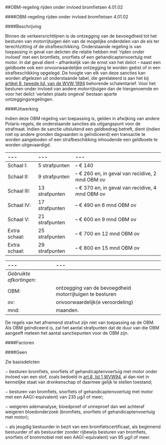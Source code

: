 <meta http-equiv='Content-Type' content='text/html; charset=utf-8' />

##OBM-regeling rijden onder invloed bromfietsen 4.01.02

####OBM-regeling rijden onder invloed bromfietsen 4.01.02

####Beschrijving

Binnen de verkeersrichtlijnen is de ontzegging van de bevoegdheid tot het besturen van motorrijtuigen één van de mogelijke onderdelen van de eis ter terechtzitting of de strafbeschikking. Onderstaande regeling is van toepassing in geval van delicten die relatie hebben met ‘rijden onder invloed’ met een bromfiets, snorfiets of een gehandicaptenvoertuig met motor. In dat geval dient – afhankelijk van de ernst van het delict – naast een geldboete ook een onvoorwaardelijke ontzegging te worden geëist of in een strafbeschikking opgelegd. De hoogte van elk van deze sancties kan worden afgelezen uit onderstaande tabel, die gerelateerd is aan het bij [artikel 8, tweede lid, van de WVW 1994](../../../../../../../../wet/wegenverkeerswet/1994/BWBR0006622/README.md) behorende schalentarief. Voor het besturen onder invloed van andere motorrijtuigen dan de hiergenoemde en voor het delict ‘verlaten plaats ongeval’ bestaan aparte ontzeggingsregelingen.    

####Uitwerking

Indien deze OBM regeling van toepassing is, gelden in afwijking van andere Polaris-regels, de onderstaande sancties als uitgangspunt voor de strafmaat. Indien de sanctie uitsluitend een geldbedrag betreft, dient (indien niet op andere gronden dagvaarden is geïndiceerd) een transactie te worden aangeboden of een strafbeschikking inhoudende een geldboete te worden uitgevaardigd.  

| --- | --- | --- |
|:---|:---|:---|
| Schaal I:  | 5 strafpunten  | – € 140  |
| Schaal II:  | 9 strafpunten  | – € 260 en, in geval van recidive, 2 mnd OBM ov  |
| Schaal III:  | 13 strafpunten  | – € 370 en, in geval van recidive, 4 mnd OBM ov  |
| Schaal IV:  | 17 strafpunten  | – € 490 en 6 mnd OBM ov  |
| Schaal V:  | 21 strafpunten  | – € 600 en 9 mnd OBM ov  |
| Extra schaal:  | 25 strafpunten  | – € 700 en 12 mnd OBM ov  |
| Extra schaal:  | 29 strafpunten  | – € 800 en 15 mnd OBM ov  |

| --- | --- |
|:---|:---|
|  *Gebruikte afkortingen:*   |
| OBM:  | ontzegging van de bevoegdheid motorrijtuigen te besturen  |
| ov:  | onvoorwaardelijk(e veroordeling)  |
| mnd:  | maanden.  |

De regels van het afnemend strafnut zijn niet van toepassing op de OBM. Als OBM geïndiceerd is, zal het aantal strafpunten dat de duur van die OBM aangeeft meteen het aantal sanctiepunten voor de OBM zijn.     

####Factoren

####Geen

Zie basisdelicten 

− besturen bromfiets, snorfiets of gehandicaptenvoertuig met motor onder invloed van een stof, zoals bedoeld in [art.8, lid 1 WVW94](../../../../../../../../wet/wegenverkeerswet/1994/BWBR0006622/README.md), al dan niet in kennelijke staat van dronkenschap of daarmee gelijk te stellen toestand;  

− besturen van bromfiets, snorfiets of gehandicaptenvoertuig met motor met een AAG(-equivalent) van 235 µg/l of meer;  

− weigeren ademanalyse, bloedproef of urineproef dan wel achteraf weigeren bloedonderzoek (bromfiets, snorfiets of gehandicaptenvoertuig met motor);  

− als jeugdig bestuurder in bezit van een bromfietscertificaat, als beginnend bestuurder of als bestuurder zonder rijbewijs besturen van bromfiets, snorfiets of brommobiel met een AAG(-equivalent) van 95 µg/l of meer.        
